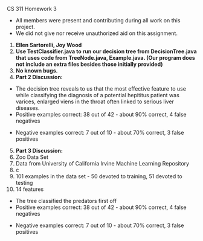 CS 311 Homework 3
- All members were present and contributing during all work on this project.
- We did not give nor receive unauthorized aid on this assignment.

1. **Ellen Sartorelli, Joy Wood**
2. **Use TestClassifier.java to run our decision tree from DecisionTree.java that
    uses code from TreeNode.java, Example.java. (Our program does not include an
    extra files besides those initially provided)**
3. **No known bugs.**
4. **Part 2 Discussion:**
  * The decision tree reveals to us that the most effective feature to use while classifying the diagnosis of a potential hepititus patient was varices, enlarged viens in the throat often linked to serious liver diseases. 
  * Positive examples correct: 38 out of 42 - about 90% correct, 4 false negatives
  - Negative examples correct: 7 out of 10 - about 70% correct, 3 false positives
5. **Part 3 Discussion:**
  1. Zoo Data Set
  2. Data from University of California Irvine Machine Learning Repository
  3. c
  4. 101 examples in the data set - 50 devoted to training, 51 devoted to testing
  5. 14 features

  * The tree classified the predators first off
  * Positive examples correct: 38 out of 42 - about 90% correct, 4 false negatives
  - Negative examples correct: 7 out of 10 - about 70% correct, 3 false positives
